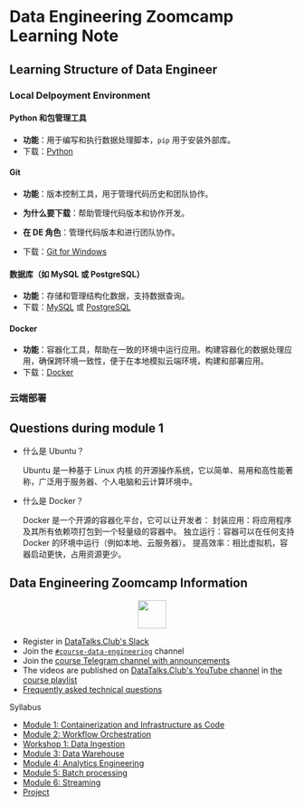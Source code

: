 # Data Engineering Zoomcamp Learning Note

## Learning Structure of Data Engineer

### Local Delpoyment Environment

#### **Python 和包管理工具**
- **功能**：用于编写和执行数据处理脚本，`pip` 用于安装外部库。
- 下载：[Python](https://www.python.org/downloads/)

#### **Git**
- **功能**：版本控制工具，用于管理代码历史和团队协作。
- **为什么要下载**：帮助管理代码版本和协作开发。
- **在 DE 角色**：管理代码版本和进行团队协作。

- 下载：[Git for Windows](https://git-scm.com/downloads)

#### **数据库（如 MySQL 或 PostgreSQL）**
- **功能**：存储和管理结构化数据，支持数据查询。
- 下载：[MySQL](https://www.mysql.com/downloads/) 或 [PostgreSQL](https://www.postgresql.org/download/)

#### **Docker**
- **功能**：容器化工具，帮助在一致的环境中运行应用。构建容器化的数据处理应用，确保跨环境一致性，便于在本地模拟云端环境，构建和部署应用。
- 下载：[Docker](https://www.docker.com/get-started)
  

### 云端部署

## Questions during module 1
- 什么是 Ubuntu？

  Ubuntu 是一种基于 Linux 内核 的开源操作系统，它以简单、易用和高性能著称，广泛用于服务器、个人电脑和云计算环境中。

- 什么是 Docker？

  Docker 是一个开源的容器化平台，它可以让开发者：
  封装应用：将应用程序及其所有依赖项打包到一个轻量级的容器中。
  独立运行：容器可以在任何支持 Docker 的环境中运行（例如本地、云服务器）。
  提高效率：相比虚拟机，容器启动更快，占用资源更少。





## Data Engineering Zoomcamp Information


<p align="center">
  <a href="https://airtable.com/shr6oVXeQvSI5HuWD"><img src="https://user-images.githubusercontent.com/875246/185755203-17945fd1-6b64-46f2-8377-1011dcb1a444.png" height="50" /></a>
</p>

- Register in [DataTalks.Club's Slack](https://datatalks.club/slack.html)
- Join the [`#course-data-engineering`](https://app.slack.com/client/T01ATQK62F8/C01FABYF2RG) channel
- Join the [course Telegram channel with announcements](https://t.me/dezoomcamp)
- The videos are published on [DataTalks.Club's YouTube channel](https://www.youtube.com/c/DataTalksClub) in [the course playlist](https://www.youtube.com/playlist?list=PL3MmuxUbc_hJed7dXYoJw8DoCuVHhGEQb)
- [Frequently asked technical questions](https://docs.google.com/document/d/19bnYs80DwuUimHM65UV3sylsCn2j1vziPOwzBwQrebw/edit?usp=sharing)

Syllabus

* [Module 1: Containerization and Infrastructure as Code](#module-1-containerization-and-infrastructure-as-code)
* [Module 2: Workflow Orchestration](#module-2-workflow-orchestration)
* [Workshop 1: Data Ingestion](#workshop-1-data-ingestion)
* [Module 3: Data Warehouse](#module-3-data-warehouse)
* [Module 4: Analytics Engineering](#module-4-analytics-engineering)
* [Module 5: Batch processing](#module-5-batch-processing)
* [Module 6: Streaming](#module-6-streaming)
* [Project](#project)
